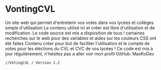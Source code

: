 # VontingCVL
Un site web qui permet d'entretenir vos votes dans vos lycées et collèges simple d'utilisation
Le contenu utilisé ici et créer est libre d'utilisation et de modification. Le code source est mis a disposition de tous !
certaines recherches sur le web pour des variables et aides sur les couleurs CSS ont été faites
Contenu créer pour but de faciliter l'utilisation et le compte de votes pour les éléctions du CVL et CVC de vos lycées !
Ce code est mis à jour régulièrement, n'hésitez pas a aller voir mon profil GitHub: MaxKoDev
    
    //VotingCVL / Version 1.2
